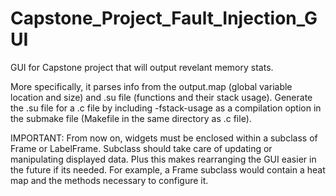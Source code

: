 # Capstone_Project_Fault_Injection_GUI
GUI for Capstone project that will output revelant memory stats.

More specifically, it parses info from the output.map (global variable location and size) and .su file (functions and their stack
usage). 
Generate the .su file for a .c file by including -fstack-usage as a compilation option in the submake file (Makefile in the same
directory as .c file).

IMPORTANT: From now on, widgets must be enclosed within a subclass of Frame
	or LabelFrame. Subclass should take care of updating or manipulating
	displayed data. Plus this makes rearranging the GUI easier in the future
	if its needed. 
	For example, a Frame subclass would contain a heat map and the methods
	necessary to configure it.   

